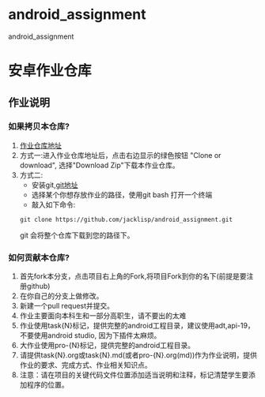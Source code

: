 # android_assignment
android_assignment

# 安卓作业仓库
## 作业说明
### 如果拷贝本仓库?
1. [作业仓库地址](https://github.com/jacklisp/android_assignment) 
2. 方式一:进入作业仓库地址后，点击右边显示的绿色按钮 "Clone or download",
   选择"Download Zip"下载本作业仓库。
3. 方式二:
   - 安装git,[git地址](https://gitforwindows.org/)
   - 选择某个你想存放作业的路径，使用git bash 打开一个终端
   - 敲入如下命令:
   ```
   git clone https://github.com/jacklisp/android_assignment.git
   ```
     git 会将整个仓库下载到您的路径下。

### 如何贡献本仓库?
1. 首先fork本分支，点击项目右上角的Fork,将项目Fork到你的名下(前提是要注册github)
2. 在你自己的分支上做修改。
3. 新建一个pull request并提交。
4. 作业主要面向本科生和一部分高职生，请不要出的太难
5. 作业使用task{N}标记，提供完整的android工程目录，建议使用adt,api-19，不要使用android 
studio, 因为下插件太麻烦。
6. 大作业使用pro-{N}标记，提供完整的android工程目录。
6. 请提供task{N}.org或task{N}.md(或者pro-{N}.org(md))作为作业说明，提供作业的要求、完成方式、作业相关知识点。
7. 注意：请在项目的关键代码文件位置添加适当说明和注释，标记清楚学生要添加程序的位置。

